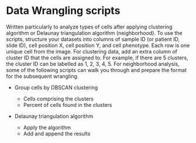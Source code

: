 # Data Wrangling scripts

Written particularly to analyze types of cells after applying clustering algorithm or Delaunay triangulation algorithm (neighborhood). 
To use the scripts, structure your datasets into columns of sample ID (or patient ID, slide ID), cell position X, cell position Y, and cell phenotype. Each row is one unique cell from the image. For clustering data, add an extra column of cluster ID that the cells are assigned to. For example, if there are 5 clusters, the cluster ID can be labelled as 1, 2, 3, 4, 5. For neighborhood analysis, some of the following scripts can walk you through and prepare the format for the subsequent wrangling. 

- Group cells by DBSCAN clustering
  - Cells comprising the clusters 
  - Percent of cells found in the clusters
  
- Delaunay triangulation algorithm
  - Apply the algorithm 
  - Add and append the results 
